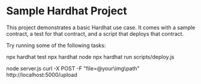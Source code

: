 # Sample Hardhat Project

This project demonstrates a basic Hardhat use case. It comes with a sample contract, a test for that contract, and a script that deploys that contract.

Try running some of the following tasks:

npx hardhat test
npx hardhat node
npx hardhat run scripts/deploy.js

node server.js
curl -X POST -F "file=@your\img\path" http://localhost:5000/upload

```
